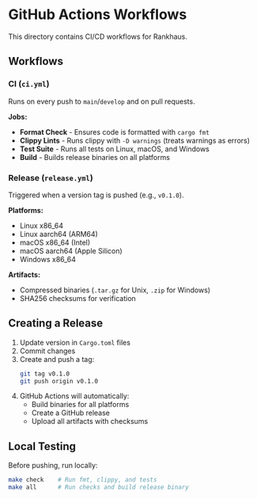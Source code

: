 # GitHub Actions Workflows

This directory contains CI/CD workflows for Rankhaus.

## Workflows

### CI (`ci.yml`)

Runs on every push to `main`/`develop` and on pull requests.

**Jobs:**
- **Format Check** - Ensures code is formatted with `cargo fmt`
- **Clippy Lints** - Runs clippy with `-D warnings` (treats warnings as errors)
- **Test Suite** - Runs all tests on Linux, macOS, and Windows
- **Build** - Builds release binaries on all platforms

### Release (`release.yml`)

Triggered when a version tag is pushed (e.g., `v0.1.0`).

**Platforms:**
- Linux x86_64
- Linux aarch64 (ARM64)
- macOS x86_64 (Intel)
- macOS aarch64 (Apple Silicon)
- Windows x86_64

**Artifacts:**
- Compressed binaries (`.tar.gz` for Unix, `.zip` for Windows)
- SHA256 checksums for verification

## Creating a Release

1. Update version in `Cargo.toml` files
2. Commit changes
3. Create and push a tag:
   ```bash
   git tag v0.1.0
   git push origin v0.1.0
   ```
4. GitHub Actions will automatically:
   - Build binaries for all platforms
   - Create a GitHub release
   - Upload all artifacts with checksums

## Local Testing

Before pushing, run locally:
```bash
make check    # Run fmt, clippy, and tests
make all      # Run checks and build release binary
```
